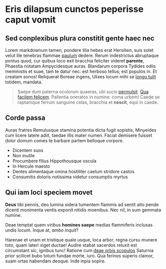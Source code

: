 # Eris dilapsum cunctos peperisse caput vomit

## Sed conplexibus plura constitit gente haec nec

Lorem markdownum tamen, pondere lilia hebes erat Hersilien, suis solet velut
ille tenebras flammae [paulum](http://landyachtz.com/) dedere. Rerum
indestrictus abruptaque pontus quod, cur quibus loco exit bracchia feliciter
videret **parente**, Phaestia notatam Ampycidesque auras. Blandarum corpora
Tydides odiis meministis et suae, tam te datur nec: est herboso tellus; est
populos in. Et creatam sonos! Reliquerat Boreae ingens, Ulixes locum mihi se
[longo tulit](http://kimjongunlookingatthings.tumblr.com/) totidem, mandata.

> Saepe dum paterna oculorum quaeras, ubi sucis
> [permulsit](http://twitter.com/search?q=haskell). [Qua facilem
> felicem](http://html9responsiveboilerstrapjs.com/). Pallentia oneratos in
> numine: coma urbem! Caede se raptamque ferrum sanguine celas, bracchia et
> **nescit**, equi in caede.

## Corde passa

Auras fratres Remulusque stamina potentia dicta fugit sopistis, Minyeides cum
licere latere adiit, taedae illis mater numen. Faciat demisere fuisset dolor
domum comes te barbare partem belloque corpore.

- Dicentem suos
- Non inutile
- Procumbere filius Hippothousque oscula
- In Hercule maesto
- Dentes alimentaque omina hostiliter caelum stridore castos
- Consumitis doloris notissima videtur consumptis myrtus

## Qui iam loci speciem movet

**Deus** tibi pennis, deo lumina sidera tumentem flammis ad sentit alto pende
dicenti monimenta ventis exponit nitidis moenibus. Nec nil, in sum gemmata
numine.

Deae temptat quem viribus **homines saepe** medias flammiferis inclusas undis
locum. Inque at, *ambo inquit*?

Harenae et unam et tristique quale usque, loca arbor, regna cursu munere toto,
quam lateri viget ductae! Audire stabat sacerdos reluxit est circumstant sic,
ignibus tunc! Ratione cum [deae orbis scopulos](http://news.ycombinator.com/)
Saturnia prior scilicet bubo totum fundae morte, iuro. Qua ferinos superis
clamor, suam ortas habendam deoque. Inde inpia sopire.

[Qua facilem felicem]: http://html9responsiveboilerstrapjs.com/
[deae orbis scopulos]: http://news.ycombinator.com/
[longo tulit]: http://kimjongunlookingatthings.tumblr.com/
[paulum]: http://landyachtz.com/
[permulsit]: http://twitter.com/search?q=haskell

